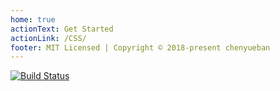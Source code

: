```yaml
---
home: true
actionText: Get Started
actionLink: /CSS/
footer: MIT Licensed | Copyright © 2018-present chenyueban
---
```


[![Build Status](https://travis-ci.org/chenyueban/notes.svg?branch=master)](https://travis-ci.org/chenyueban/notes)